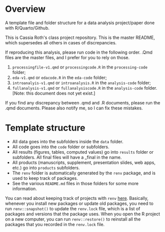 # Overview

A template file and folder structure for a data analysis project/paper done with R/Quarto/Github. 

This is Cassia Roth's class project repository. This is the master README, which supersedes all others in cases of discrepancies. 

If reproducing this analysis, please run code in the following order. .Qmd files are the master files, and I prefer for you to rely on those.

1) `processingfile-v1.qmd` or `processingcode.R` in the `processing-code` folder;
2) `eda-v1.qmd` or `edacode.R` in the `eda-code` folder;
3) `introanalyis-v1.qmd` or `introanalysis.R` in the `analysis-code` folder;
4) `fullanalysis-v1.qmd` or `fullanalysiscode.R` in the `analysis-code` folder. [Note: this document does not yet exist.]

If you find any discrepancy between .qmd and .R documents, please run the .qmd documents. Please also notify me, so I can fix these mistakes.

# Template structure

* All data goes into the subfolders inside the `data` folder.
* All code goes into the `code` folder or subfolders.
* All results (figures, tables, computed values) go into `results` folder or subfolders. All final files will have a _final in the name.
* All products (manuscripts, supplement, presentation slides, web apps, etc.) go into `products` subfolders.
* The `renv` folder is automatically generated by the `renv` package, and is
used to keep track of packages.
* See the various `README.md` files in those folders for some more information.

You can read about keeping track of projects with `renv`
[here](https://rstudio.github.io/renv/articles/renv.html).
Basically, whenever you install new packages or update old packages, you need
to run `renv::snapshot()` to update the `renv.lock` file, which is a list of
packages and versions that the package uses. When you open the R project on a
new computer, you can run `renv::restore()` to reinstall all the packages that
you recorded in the `renv.lock` file.


